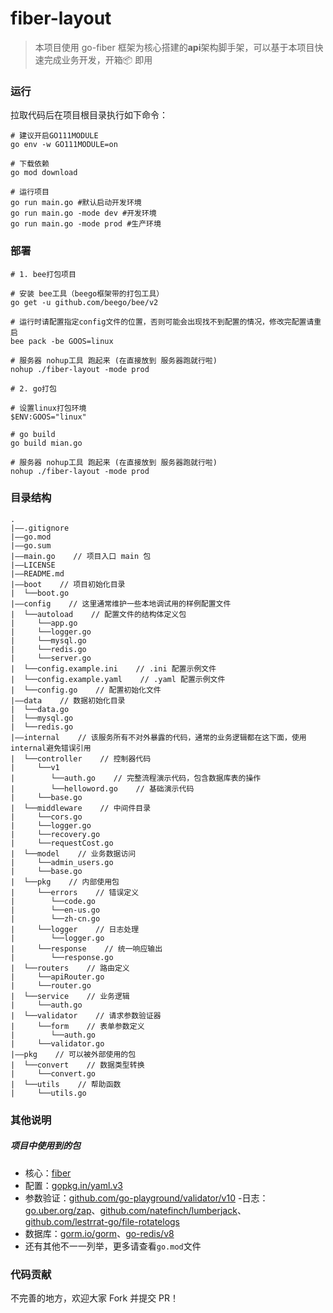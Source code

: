 
# fiber-layout

> 本项目使用 go-fiber 框架为核心搭建的**api**架构脚手架，可以基于本项目快速完成业务开发，开箱📦 即用


###  运行

拉取代码后在项目根目录执行如下命令：

```shell
# 建议开启GO111MODULE
go env -w GO111MODULE=on

# 下载依赖
go mod download

# 运行项目
go run main.go #默认启动开发环境
go run main.go -mode dev #开发环境
go run main.go -mode prod #生产环境
```

### 部署

```shell
# 1. bee打包项目

# 安装 bee工具（beego框架带的打包工具）
go get -u github.com/beego/bee/v2

# 运行时请配置指定config文件的位置，否则可能会出现找不到配置的情况，修改完配置请重启
bee pack -be GOOS=linux

# 服务器 nohup工具 跑起来 (在直接放到 服务器跑就行啦)
nohup ./fiber-layout -mode prod

# 2. go打包

# 设置linux打包环境
$ENV:GOOS="linux"

# go build
go build mian.go

# 服务器 nohup工具 跑起来 (在直接放到 服务器跑就行啦)
nohup ./fiber-layout -mode prod
```

### 目录结构

```
.
|——.gitignore
|——go.mod
|——go.sum
|——main.go    // 项目入口 main 包
|——LICENSE
|——README.md
|——boot    // 项目初始化目录
|  └──boot.go
|——config    // 这里通常维护一些本地调试用的样例配置文件
|  └──autoload    // 配置文件的结构体定义包
|     └──app.go
|     └──logger.go
|     └──mysql.go
|     └──redis.go
|     └──server.go
|  └──config.example.ini    // .ini 配置示例文件
|  └──config.example.yaml    // .yaml 配置示例文件
|  └──config.go    // 配置初始化文件
|——data    // 数据初始化目录
|  └──data.go
|  └──mysql.go
|  └──redis.go
|——internal    // 该服务所有不对外暴露的代码，通常的业务逻辑都在这下面，使用internal避免错误引用
|  └──controller    // 控制器代码
|     └──v1
|        └──auth.go    // 完整流程演示代码，包含数据库表的操作
|        └──helloword.go    // 基础演示代码
|     └──base.go
|  └──middleware    // 中间件目录
|     └──cors.go
|     └──logger.go
|     └──recovery.go
|     └──requestCost.go
|  └──model    // 业务数据访问
|     └──admin_users.go
|     └──base.go
|  └──pkg    // 内部使用包
|     └──errors    // 错误定义
|        └──code.go
|        └──en-us.go
|        └──zh-cn.go
|     └──logger    // 日志处理
|        └──logger.go
|     └──response    // 统一响应输出
|        └──response.go
|  └──routers    // 路由定义
|     └──apiRouter.go
|     └──router.go
|  └──service    // 业务逻辑
|     └──auth.go
|  └──validator    // 请求参数验证器
|     └──form    // 表单参数定义
|        └──auth.go
|     └──validator.go
|——pkg    // 可以被外部使用的包
|  └──convert    // 数据类型转换
|     └──convert.go
|  └──utils    // 帮助函数
|     └──utils.go
```
### 其他说明

##### 项目中使用到的包

- 核心：[fiber](https://github.com/gofiber/fiber)
- 配置：[gopkg.in/yaml.v3](https://github.com/go-yaml/yaml)
- 参数验证：[github.com/go-playground/validator/v10](https://github.com/go-playground/validator)
-日志：[go.uber.org/zap](https://github.com/uber-go/zap)、[github.com/natefinch/lumberjack](http://github.com/natefinch/lumberjack)、[github.com/lestrrat-go/file-rotatelogs](https://github.com/lestrrat-go/file-rotatelogs)
- 数据库：[gorm.io/gorm](https://github.com/go-gorm/gorm)、[go-redis/v8](https://github.com/go-redis/redis)
- 还有其他不一一列举，更多请查看`go.mod`文件

### 代码贡献

不完善的地方，欢迎大家 Fork 并提交 PR！